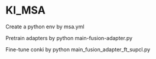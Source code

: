 # KI_MSA

Create a python env by msa.yml

Pretrain adapters by python main-fusion-adapter.py

Fine-tune conki by python main_fusion_adapter_ft_supcl.py

